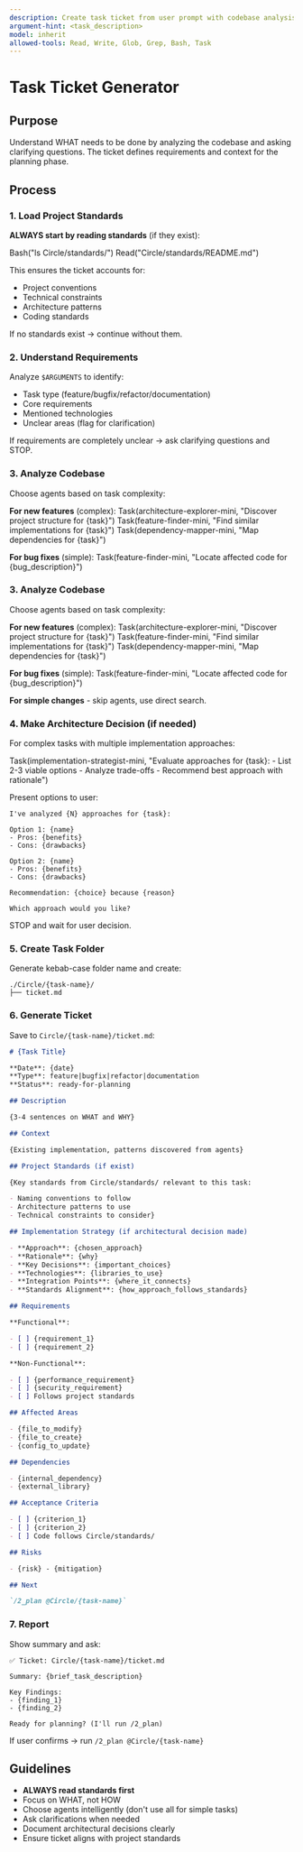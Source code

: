 ```yaml
---
description: Create task ticket from user prompt with codebase analysis
argument-hint: <task_description>
model: inherit
allowed-tools: Read, Write, Glob, Grep, Bash, Task
---
```


# Task Ticket Generator

## Purpose

Understand WHAT needs to be done by analyzing the codebase and asking clarifying questions. The ticket defines requirements and context for the planning phase.

## Process

### 1. Load Project Standards

**ALWAYS start by reading standards** (if they exist):

<example>
Bash("ls Circle/standards/")
Read("Circle/standards/README.md")
</example>

This ensures the ticket accounts for:

- Project conventions
- Technical constraints
- Architecture patterns
- Coding standards

If no standards exist → continue without them.

### 2. Understand Requirements

Analyze `$ARGUMENTS` to identify:

- Task type (feature/bugfix/refactor/documentation)
- Core requirements
- Mentioned technologies
- Unclear areas (flag for clarification)

If requirements are completely unclear → ask clarifying questions and STOP.

### 3. Analyze Codebase

Choose agents based on task complexity:

**For new features** (complex):
<example>
Task(architecture-explorer-mini, "Discover project structure for {task}")
Task(feature-finder-mini, "Find similar implementations for {task}")
Task(dependency-mapper-mini, "Map dependencies for {task}")
</example>

**For bug fixes** (simple):
<example>
Task(feature-finder-mini, "Locate affected code for {bug_description}")
</example>

### 3. Analyze Codebase

Choose agents based on task complexity:

**For new features** (complex):
<example>
Task(architecture-explorer-mini, "Discover project structure for {task}")
Task(feature-finder-mini, "Find similar implementations for {task}")
Task(dependency-mapper-mini, "Map dependencies for {task}")
</example>

**For bug fixes** (simple):
<example>
Task(feature-finder-mini, "Locate affected code for {bug_description}")
</example>

**For simple changes** - skip agents, use direct search.

### 4. Make Architecture Decision (if needed)

For complex tasks with multiple implementation approaches:

<example>
Task(implementation-strategist-mini, "Evaluate approaches for {task}:
- List 2-3 viable options
- Analyze trade-offs
- Recommend best approach with rationale")
</example>

Present options to user:

```
I've analyzed {N} approaches for {task}:

Option 1: {name}
- Pros: {benefits}
- Cons: {drawbacks}

Option 2: {name}
- Pros: {benefits}
- Cons: {drawbacks}

Recommendation: {choice} because {reason}

Which approach would you like?
```

STOP and wait for user decision.

### 5. Create Task Folder

Generate kebab-case folder name and create:

```
./Circle/{task-name}/
├── ticket.md
```

### 6. Generate Ticket

Save to `Circle/{task-name}/ticket.md`:

```markdown
# {Task Title}

**Date**: {date}
**Type**: feature|bugfix|refactor|documentation
**Status**: ready-for-planning

## Description

{3-4 sentences on WHAT and WHY}

## Context

{Existing implementation, patterns discovered from agents}

## Project Standards (if exist)

{Key standards from Circle/standards/ relevant to this task:

- Naming conventions to follow
- Architecture patterns to use
- Technical constraints to consider}

## Implementation Strategy (if architectural decision made)

- **Approach**: {chosen_approach}
- **Rationale**: {why}
- **Key Decisions**: {important_choices}
- **Technologies**: {libraries_to_use}
- **Integration Points**: {where_it_connects}
- **Standards Alignment**: {how_approach_follows_standards}

## Requirements

**Functional**:

- [ ] {requirement_1}
- [ ] {requirement_2}

**Non-Functional**:

- [ ] {performance_requirement}
- [ ] {security_requirement}
- [ ] Follows project standards

## Affected Areas

- {file_to_modify}
- {file_to_create}
- {config_to_update}

## Dependencies

- {internal_dependency}
- {external_library}

## Acceptance Criteria

- [ ] {criterion_1}
- [ ] {criterion_2}
- [ ] Code follows Circle/standards/

## Risks

- {risk} - {mitigation}

## Next

`/2_plan @Circle/{task-name}`
```

### 7. Report

Show summary and ask:

```
✅ Ticket: Circle/{task-name}/ticket.md

Summary: {brief_task_description}

Key Findings:
- {finding_1}
- {finding_2}

Ready for planning? (I'll run /2_plan)
```

If user confirms → run `/2_plan @Circle/{task-name}`

## Guidelines

- **ALWAYS read standards first**
- Focus on WHAT, not HOW
- Choose agents intelligently (don't use all for simple tasks)
- Ask clarifications when needed
- Document architectural decisions clearly
- Ensure ticket aligns with project standards
